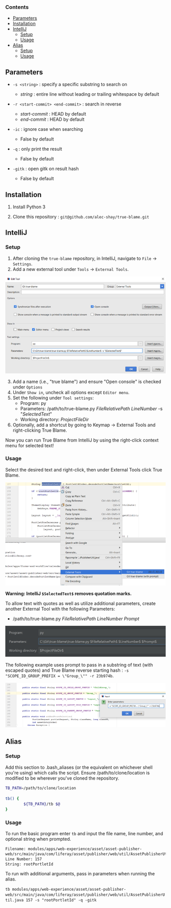 ### Contents
- [Parameters](#parameters)
- [Installation](#installation)
- [IntelliJ](#intellijsetup)
    - [Setup](#intellijsetup)
    - [Usage](#intellijusage)
- [Alias](#aliassetup)
	- [Setup](#aliassetup)
	- [Usage](#aliasusage)

## Parameters

- `-s <string>` : specify a specific substring to search on
   - *string* : entire line without leading or trailing whitespace by default

- `-r <start-commit> <end-commit>` : search in reverse
   - *start-commit* : HEAD by default
   - *end-commit* : HEAD by default
   
- `-ic` : ignore case when searching
   - False by default

- `-q` : only print the result
   - False by default

- `-gitk` : open gitk on result hash
   - False by default

## Installation
1. Install Python 3

2. Clone this repository : 
`git@github.com/alec-shay/true-blame.git`

<a name="intellijsetup" />

## IntelliJ 

### Setup

1. After cloning the `true-blame` repository, in IntelliJ, navigate to `File` -> `Settings`.
2. Add a new external tool under `Tools` -> `External Tools`.

![External Tools screenshot](https://github.com/Alec-Shay/true-blame/blob/master/img/IntelliJExternalToolSetup.png)

3. Add a name (i.e., "true blame") and ensure "Open console" is checked under `Options`
4. Under `Show in`, uncheck all options except `Editor menu`.
5. Set the following under `Tool settings`:
   - Program: py
   - Parameters: /path/to/true-blame.py $FileRelativePath$ $LineNumber$ -s "$SelectedText$"
   - Working directory: $ProjectFileDir$
6. Optionally, add a shortcut by going to Keymap -> External Tools and right-clicking True Blame.

Now you can run True Blame from IntelliJ by using the right-click context menu for selected text!

<a name="intellijusage" />

### Usage

Select the desired text and right-click, then under External Tools click True Blame.

![Right-click context screenshot](https://github.com/Alec-Shay/true-blame/blob/master/img/SampleIntelliJUse.png)


**Warning: IntelliJ `$SelectedText$` removes quotation marks.**  

To allow text with quotes as well as utilize additional parameters, create another External Tool with the following Parameters:
   - /path/to/true-blame.py $FileRelativePath$ $LineNumber$ $Prompt$

![Right-click prompt screenshot](https://github.com/Alec-Shay/true-blame/blob/master/img/IntelliJPromptParameters.png)

The following example uses prompt to pass in a substring of text (with escaped quotes) and True Blame reverse starting hash : `-s "SCOPE_ID_GROUP_PREFIX = \"Group_\"" -r 23b974b`.
   
![Right-click prompt screenshot](https://github.com/Alec-Shay/true-blame/blob/master/img/SampleIntelliJPrompt.png)
   

<a name="aliassetup" />

## Alias

### Setup

Add this section to .bash_aliases (or the equivalent on whichever shell you're using) which calls the script.  Ensure /path/to/clone/location is modified to be wherever you've cloned the repository.

```bash
TB_PATH=/path/to/clone/location

tb() {
        ${TB_PATH}/tb $@
}
```

<a name="aliasusage" />

### Usage

To run the basic program enter `tb` and input the file name, line number, and optional string when prompted.
```
Filename: modules/apps/web-experience/asset/asset-publisher-web/src/main/java/com/liferay/asset/publisher/web/util/AssetPublisherUtil.java
Line Number: 157
String: rootPortletId
```

To run with additional arguments, pass in parameters when running the alias.

`tb modules/apps/web-experience/asset/asset-publisher-web/src/main/java/com/liferay/asset/publisher/web/util/AssetPublisherUtil.java 157 -s "rootPortletId" -q -gitk`